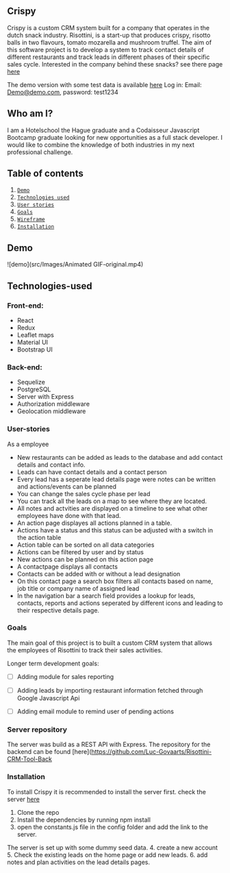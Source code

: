 
## Crispy 

Crispy is a custom CRM system built for a company that operates in the dutch snack industry. Risottini, is a start-up that produces crispy, risotto balls in two flavours, tomato mozarella and mushroom truffel. The aim of this software project is to develop a system to track contact details of different restaurants and track leads in different phases of their specific sales cycle. Interested in the company behind these snacks? see there page [here](https://www.risottini.com/)

The demo version with some test data is available [here](https://ecstatic-rosalind-f39297.netlify.app)
Log in: Email: Demo@demo.com, password: test1234

## Who am I?

I am a Hotelschool the Hague graduate and a Codaisseur Javascript Bootcamp graduate looking for new opportunities as a full stack developer. I would like to combine the knowledge of both industries in my next professional challenge.

## Table of contents
 1. [`Demo`](#Demo)
 2. [`Technologies used`](#Technologies-used)
 3. [`User stories`](#User-stories)
 4. [`Goals`](#Goals)
 5. [`Wireframe`](#Wireframe)
 6. [`Installation`](#Installation)

## Demo

![demo](src/Images/Animated GIF-original.mp4)

## Technologies-used

### Front-end:

 - React
 - Redux
 - Leaflet maps
 - Material UI
 - Bootstrap UI

### Back-end:

 - Sequelize
 - PostgreSQL
 - Server with Express
 - Authorization middleware
 - Geolocation middleware

### User-stories

As a employee 
 - New restaurants can be added as leads to the database and add contact details and contact info.
 - Leads can have contact details and a contact person
 - Every lead has a seperate lead details page were notes can be written and actions/events can be planned
 - You can change the sales cycle phase per lead 
 - You can track all the leads on a map to see where they are located. 
 - All notes and actvities are displayed on a timeline to see what other employees have done with that lead. 
 - An action page displayes all actions planned in a table.
 - Actions have a status and this status can be adjusted with a switch in the action table
 - Action table can be sorted on all data categories
 - Actions can be filtered by user and by status
 - New actions can be planned on this action page
 - A contactpage displays all contacts 
 - Contacts can be added with or without a lead designation
 - On this contact page a search box filters all contacts based on name, job title or company name of assigned lead
 - In the navigation bar a search field provides a lookup for leads, contacts, reports and actions seperated by different icons and leading to their respective details page. 

### Goals

The main goal of this project is to built a custom CRM system that allows the employees of Risottini to track their sales activities. 

Longer term development goals:

- [ ] Adding module for sales reporting
- [ ] Adding leads by importing restaurant information fetched through Google Javascript Api 
- [ ] Adding email module to remind user of pending actions


### Server repository

The server was build as a REST API with Express. The repository for the backend can be found [here](https://github.com/Luc-Govaarts/Risottini-CRM-Tool-Back

### Installation

To install Crispy it is recommended to install the server first. check the server [here](https://github.com/Luc-Govaarts/Risottini-CRM-Tool-Back)

1. Clone the repo
2. Install the dependencies by running npm install
3. open the constants.js file in the config folder and add the link to the server.

The server is set up with some dummy seed data.
4. create a new account 
5. Check the existing leads on the home page or add new leads.
6. add notes and plan activities on the lead details pages. 